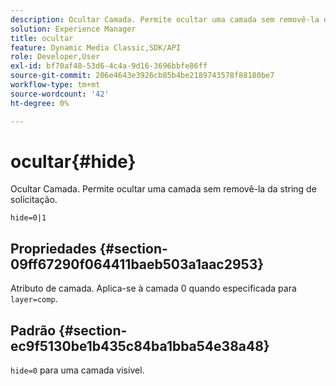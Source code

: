 ```yaml
---
description: Ocultar Camada. Permite ocultar uma camada sem removê-la da string de solicitação.
solution: Experience Manager
title: ocultar
feature: Dynamic Media Classic,SDK/API
role: Developer,User
exl-id: bf70af48-53d6-4c4a-9d16-3696bbfe86ff
source-git-commit: 206e4643e3926cb85b4be2189743578f88180be7
workflow-type: tm+mt
source-wordcount: '42'
ht-degree: 0%

---
```


# ocultar{#hide}

Ocultar Camada. Permite ocultar uma camada sem removê-la da string de solicitação.

`hide=0|1`

## Propriedades {#section-09ff67290f064411baeb503a1aac2953}

Atributo de camada. Aplica-se à camada 0 quando especificada para `layer=comp`.

## Padrão {#section-ec9f5130be1b435c84ba1bba54e38a48}

`hide=0` para uma camada visível.
